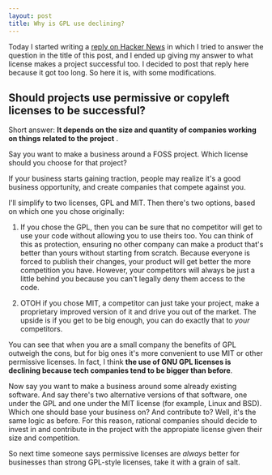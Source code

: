```yaml
---
layout: post
title: Why is GPL use declining?
---
```


Today I started writing a [reply on Hacker News](https://news.ycombinator.com/item?id=21420541)
in which I tried to answer the question in the title of this post,
and I ended up giving my answer to what license makes a project successful too.
I decided to post that reply here because it got too long. So here it is, with some modifications.

## Should projects use permissive or copyleft licenses to be successful?

Short answer: **It depends on the size and quantity of companies working on things related to the project** .

Say you want to make a business around a FOSS project. Which license should you choose for that project?

If your business starts gaining traction, people may realize it's a good business opportunity, and create companies that compete against you.

I'll simplify to two licenses, GPL and MIT. Then there's two options, based on which one you chose originally:

1) If you chose the GPL, then you can be sure that no competitor will get to use your code without allowing you to use theirs too. You can think of this as protection, ensuring no other company can make a product that's better than yours without starting from scratch. Because everyone is forced to publish their changes, your product will get better the more competition you have. However, your competitors will always be just a little behind you because you can't legally deny them access to the code.

2) OTOH if you chose MIT, a competitor can just take your project, make a proprietary improved version of it and drive you out of the market. The upside is if you get to be big enough, you can do exactly that to _your_ competitors.

You can see that when you are a small company the benefits of GPL outweigh the cons, but for big ones it's more convenient to use MIT or other permissive licenses. In fact, I think 
**the use of GNU GPL licenses is declining because tech companies tend to be bigger than before**.

Now say you want to make a business around some already existing software. And say there's two alternative versions of that software, one under the GPL and one under the MIT license (for example, Linux and BSD). Which one should base your business on? And contribute to? Well, it's the same logic as before.
For this reason, rational companies should decide to invest in and contribute in the project with the appropiate license given their size and competition.

So next time someone says permissive licenses are _always_ better for businesses than
strong GPL-style licenses, take it with a grain of salt.
